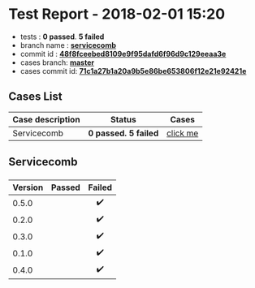 # Test Report - 2018-02-01 15:20

- tests  : **0 passed**. **5 failed**
- branch name : **[servicecomb](https://github.com/apache/incubator-skywalking/tree/servicecomb)**
- commit id : **[48f8fceebed8109e9f95dafd6f96d9c129eeaa3e](https://github.com/apache/incubator-skywalking/commit/48f8fceebed8109e9f95dafd6f96d9c129eeaa3e)**
- cases branch: **[master](https://github.com/SkywalkingTest/skywalking-autotest-scenarios/tree/master)**
- cases commit id: **[71c1a27b1a20a9b5e86be653806f12e21e92421e](https://github.com/SkywalkingTest/skywalking-autotest-scenarios/commit/71c1a27b1a20a9b5e86be653806f12e21e92421e)**

## Cases List

| Case description | Status | Cases|
|:-----|:-----:|:-----:|
|Servicecomb| **0 passed. 5 failed**| [click me](#servicecomb) |

## Servicecomb

### 
|  Version     | Passed | Failed|
|:------------- |:-------:|:-----:|
| 0.5.0  | |:heavy_check_mark:|
| 0.2.0  | |:heavy_check_mark:|
| 0.3.0  | |:heavy_check_mark:|
| 0.1.0  | |:heavy_check_mark:|
| 0.4.0  | |:heavy_check_mark:|

